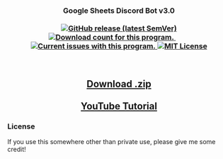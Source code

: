<h3 align="center">
  Google Sheets Discord Bot v3.0
  <br><br>
  <a href="https://github.com/AMitchell-GitHub/GoogleSheetsDiscordBot_v3/releases/latest" target="blank">
    <img alt="GitHub release (latest SemVer)" src="https://img.shields.io/github/v/release/AMitchell-GitHub/GoogleSheetsDiscordBot_v3?sort=semver">
  </a>
  <a href="https://github.com/AMitchell-GitHub/GoogleSheetsDiscordBot_v3/releases/latest" target="blank">
    <img src="https://img.shields.io/github/downloads/AMitchell-GitHub/GoogleSheetsDiscordBot_v3/total.svg?style=flat" alt="Download count for this program."/>
  </a>
  &nbsp;&nbsp;&nbsp;&nbsp;&nbsp;&nbsp;&nbsp;&nbsp;
  <a href="https://github.com/AMitchell-GitHub/GoogleSheetsDiscordBot_v3/issues" target="blank">
    <img src="https://img.shields.io/github/issues/AMitchell-GitHub/GoogleSheetsDiscordBot_v3?style=flat" alt="Current issues with this program."/>
  </a>
  <a href="https://github.com/AMitchell-GitHub/GoogleSheetsDiscordBot_v3/LICENSE" target="blank">
    <img src="https://img.shields.io/github/license/AMitchell-GitHub/GoogleSheetsDiscordBot_v3?style=flat" alt="MIT License"/>
  </a>
</h3>

<br>
  
<h2 align="center">
  <a href="https://github.com/AMitchell-GitHub/GoogleSheetsDiscordBot_v3/releases/download/v3.0/Google.Sheets.Bot.zip">Download .zip</a>
  <br>
  <br>
  <a href="https://youtu.be/aZ9in0_w46U">YouTube Tutorial</a>
</h2>

### License
If you use this somewhere other than private use, please give me some credit!
